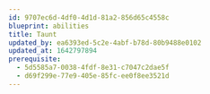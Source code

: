 ```yaml
---
id: 9707ec6d-4df0-4d1d-81a2-856d65c4558c
blueprint: abilities
title: Taunt
updated_by: ea6393ed-5c2e-4abf-b78d-80b9488e0102
updated_at: 1642797894
prerequisite:
  - 5d5585a7-0038-4fdf-8e31-c7047c2dae5f
  - d69f299e-77e9-405e-85fc-ee0f8ee3521d
---
```

